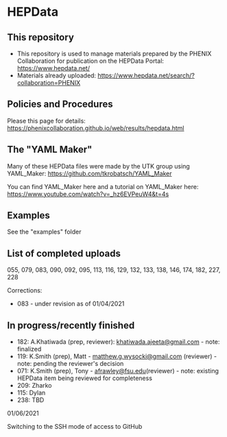 # HEPData

## This repository
* This repository is used to manage materials prepared by the PHENIX Collaboration for publication on the
HEPData Portal: https://www.hepdata.net/
* Materials already uploaded: https://www.hepdata.net/search/?collaboration=PHENIX

## Policies and Procedures
Please this page for details: 
https://phenixcollaboration.github.io/web/results/hepdata.html

## The "YAML Maker"
Many of these HEPData files were made by the UTK group using YAML_Maker: https://github.com/tkrobatsch/YAML_Maker

You can find YAML_Maker here and a tutorial on YAML_Maker here: https://www.youtube.com/watch?v=_hz6EVPeuW4&t=4s

## Examples
See the "examples" folder

## List of completed uploads

055, 079, 083, 090, 092, 095, 113, 116, 129, 132, 133, 138, 146, 174, 182, 227, 228

Corrections:
* 083 - under revision as of 01/04/2021

## In progress/recently finished
* 182: A.Khatiwada (prep, reviewer): khatiwada.ajeeta@gmail.com - note: finalized
* 119: K.Smith (prep), Matt - matthew.g.wysocki@gmail.com (reviewer) - note: pending the reviewer's decision
* 071: K.Smith (prep), Tony - afrawley@fsu.edu(reviewer) - note: existing HEPData item being reviewed for completeness
* 209: Zharko
* 115: Dylan
* 238: TBD


01/06/2021

Switching to the SSH mode of access to GitHub
